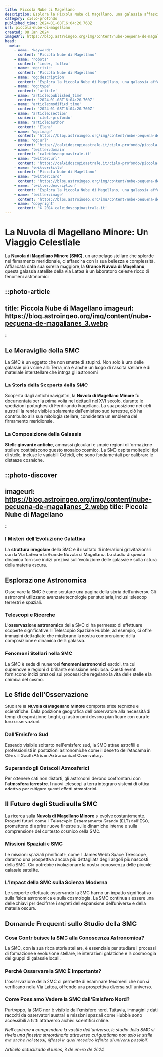 ```yaml
---
title: Piccola Nube di Magellano
description: Esplora la Piccola Nube di Magellano, una galassia affascinante e misteriosa nel nostro cielo notturno. Scopri i segreti delluniverso!
category: cielo-profondo
published_time: 2024-01-08T16:04:20.760Z
url: piccola-nube-di-magellano
created: 08 Jan 2024
imageUrl: https://blog.astroingeo.org/img/content/nube-pequena-de-magallanes_3.webp
head:
  meta:
    - name: 'keywords'
      content: 'Piccola Nube di Magellano'
    - name: 'robots'
      content: 'index, follow'
    - name: 'og:title'
      content: 'Piccola Nube di Magellano'
    - name: 'og:description'
      content: 'Esplora la Piccola Nube di Magellano, una galassia affascinante e misteriosa nel nostro cielo notturno. Scopri i segreti delluniverso!'
    - name: 'og:type'
      content: 'article'
    - name: 'article:published_time'
      content: '2024-01-08T16:04:20.760Z'
    - name: 'article:modified_time'
      content: '2024-01-08T16:04:20.760Z'
    - name: 'article:section'
      content: 'cielo-profondo'
    - name: 'article:author'
      content: 'Elena'
    - name: 'og:image'
      content: 'https://blog.astroingeo.org/img/content/nube-pequena-de-magallanes_3.webp'
    - name: 'og:url'
      content: 'https://caleidoscopioastrale.it/cielo-profondo/piccola-nube-di-magellano'
    - name: 'twitter:domain'
      content: 'caleidoscopioastrale.it'
    - name: 'twitter:url'
      content: 'https://caleidoscopioastrale.it/cielo-profondo/piccola-nube-di-magellano'
    - name: 'twitter:title'
      content: 'Piccola Nube di Magellano'
    - name: 'twitter:card'
      content: 'https://blog.astroingeo.org/img/content/nube-pequena-de-magallanes_3.webp'
    - name: 'twitter:description'
      content: 'Esplora la Piccola Nube di Magellano, una galassia affascinante e misteriosa nel nostro cielo notturno. Scopri i segreti delluniverso!'
    - name: 'twitter:image'
      content: 'https://blog.astroingeo.org/img/content/nube-pequena-de-magallanes_3.webp'
    - name: 'copyright'
      content: '© 2024 caleidoscopioastrale.it'
---
```

# La Nuvola di Magellano Minore: Un Viaggio Celestiale

La **Nuvola di Magellano Minore (SMC)**, un arcipelago stellare che splende nel firmamento meridionale, ci affascina con la sua bellezza e complessità. Affiancata dalla sua sorella maggiore, la **Grande Nuvola di Magellano**, questa galassia satellite della Via Lattea è un laboratorio celeste ricco di fenomeni astronomici.

::photo-article
---
title: Piccola Nube di Magellano
imageurl: https://blog.astroingeo.org/img/content/nube-pequena-de-magallanes_3.webp
---
::

## Le Meraviglie della SMC

La SMC è un oggetto che non smette di stupirci. Non solo è una delle galassie più vicine alla Terra, ma è anche un luogo di nascita stellare e di materiale interstellare che intriga gli astronomi.

### La Storia della Scoperta della SMC

Scoperta dagli antichi navigatori, la **Nuvola di Magellano Minore** fu documentata per la prima volta nei dettagli nel XVI secolo, durante le spedizioni portoghesi di Ferdinando Magellano. La sua posizione nei cieli australi la rende visibile solamente dall'emisfero sud terrestre, ciò ha contribuito alla sua mitologia stellare, considerata un emblema del firmamento meridionale.

### La Composizione della Galassia

**Stelle giovani e antiche**, ammassi globulari e ampie regioni di formazione stellare costituiscono questo mosaico cosmico. La SMC ospita molteplici tipi di stelle, incluse le variabili Cefeidi, che sono fondamentali per calibrare le distanze cosmiche.

::photo-discover
---
imageurl: https://blog.astroingeo.org/img/content/nube-pequena-de-magallanes_2.webp
title: Piccola Nube di Magellano
---
::

### I Misteri dell'Evoluzione Galattica

La **struttura irregolare** della SMC è il risultato di interazioni gravitazionali con la Via Lattea e la Grande Nuvola di Magellano. Lo studio di questa dinamica fornisce indizi preziosi sull'evoluzione delle galassie e sulla natura della materia oscura.

## Esplorazione Astronomica

Osservare la SMC è come scrutare una pagina della storia dell'universo. Gli astronomi utilizzano avanzate tecnologie per studiarla, inclusi telescopi terrestri e spaziali.

### Telescopi e Ricerche

L’**osservazione astronomic**a della SMC ci ha permesso di effettuare scoperte significative. Il Telescopio Spaziale Hubble, ad esempio, ci offre immagini dettagliate che migliorano la nostra comprensione della composizione e dinamica della galassia.

### Fenomeni Stellari nella SMC

La SMC è sede di numerosi **fenomeni astronomici** esotici, tra cui supernove e regioni di brillante emissione nebulosa. Questi eventi forniscono indizi preziosi sui processi che regolano la vita delle stelle e la chimica del cosmo.

## Le Sfide dell'Osservazione

Studiare la **Nuvola di Magellano Minore** comporta sfide tecniche e scientifiche. Dalla posizione geografica dell'osservatore alla necessità di tempi di esposizione lunghi, gli astronomi devono pianificare con cura le loro osservazioni.

### Dall'Emisfero Sud

Essendo visibile soltanto nell'emisfero sud, la SMC attrae astrofili e professionisti in postazioni astronomiche come il deserto dell'Atacama in Cile o il South African Astronomical Observatory.

### Superando gli Ostacoli Atmosferici

Per ottenere dati non distorti, gli astronomi devono confrontarsi con l'**atmosfera terrestre**. I nuovi telescopi a terra integrano sistemi di ottica adattiva per mitigare questi effetti atmosferici.

## Il Futuro degli Studi sulla SMC

La ricerca sulla **Nuvola di Magellano Minore** si evolve costantemente. Progetti futuri, come il Telescopio Estremamente Grande (ELT) dell'ESO, promettono di aprire nuove finestre sulle dinamiche interne e sulla comprensione del contesto cosmico della SMC.

### Missioni Spaziali e SMC

Le missioni spaziali pianificate, come il James Webb Space Telescope, daranno una prospettiva ancora più dettagliata degli angoli più nascosti della SMC. Ciò potrebbe rivoluzionare la nostra conoscenza delle piccole galassie satellite.

### L'Impact della SMC sulla Scienza Moderna

Le scoperte effettuate osservando la SMC hanno un impatto significativo sulla fisica astronomica e sulla cosmologia. La SMC continua a essere una delle chiavi per decifrare i segreti dell'espansione dell'universo e della materia oscura.

## Domande Frequenti sullo Studio della SMC

### Cosa Contribuisce la SMC alla Conoscenza Astronomica?
La SMC, con la sua ricca storia stellare, è essenziale per studiare i processi di formazione e evoluzione stellare, le interazioni galattiche e la cosmologia dei gruppi di galassie locali.

### Perché Osservare la SMC È Importante?
L'osservazione della SMC ci permette di esaminare fenomeni che non si verificano nella Via Lattea, offrendo una prospettiva diversa sull'universo.

### Come Possiamo Vedere la SMC dall'Emisfero Nord?
Purtroppo, la SMC non è visibile dall'emisfero nord. Tuttavia, immagini e dati raccolti da osservatori australi e missioni spaziali come Hubble sono accessibili a tutti attraverso archivi scientifici online.

*Nell'aspirare a comprendere la vastità dell'universo, lo studio della SMC si rivela una finestra straordinaria attraverso cui guatiamo non solo le stelle ma anche noi stessi, riflessi in quel mosaico infinito di universi possibili.*

_Artículo actualizado el lunes, 8 de enero de 2024_